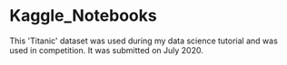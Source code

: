 # Kaggle_Notebooks

This 'Titanic' dataset was used during my data science tutorial and was used in competition.  It was submitted on July 2020.
